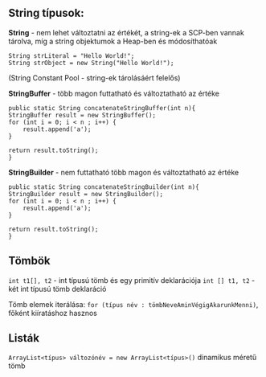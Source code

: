 ## String típusok:

**String** - nem lehet változtatni az értékét, a string-ek a SCP-ben vannak tárolva, míg a string objektumok a Heap-ben és módosíthatóak
```
String strLiteral = "Hello World!";
String strObject = new String("Hello World!");
```
(String Constant Pool - string-ek tárolásáért felelős)

**StringBuffer** - több magon futtatható és változtatható az értéke
```
public static String concatenateStringBuffer(int n){
StringBuffer result = new StringBuffer();
for (int i = 0; i < n ; i++) {
	result.append('a');
}

return result.toString();
}
```

**StringBuilder** - nem futtatható több magon és változtatható az értéke
```
public static String concatenateStringBuilder(int n){
StringBuilder result = new StringBuilder();
for (int i = 0; i < n ; i++) {
	result.append('a');
}

return result.toString();
}
```

## Tömbök

`int t1[], t2` - int típusú tömb és egy primitív deklarációja
`int [] t1, t2` - két int típusú tömb deklaráció

Tömb elemek iterálása: `for (típus név : tömbNeveAminVégigAkarunkMenni)`, főként kiíratáshoz hasznos

## Listák

`ArrayList<típus> változónév = new ArrayList<típus>()` dinamikus méretű tömb